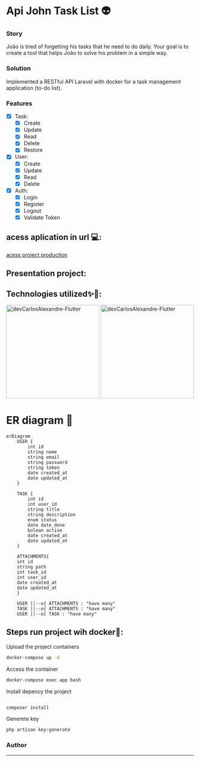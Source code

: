 # Api John Task List 👽
### Story
João is tired of forgetting his tasks that he need to do daily. Your goal is to create a
tool that helps João to solve his problem in a simple way.

### Solution
Implemented a RESTful API Laravel with docker for a task management application (to-do list).
### Features

- [x] Task:
   - [x] Create
   - [x] Update
   - [x] Read
   - [x] Delete
   - [x] Restore
- [x] User:
   - [x] Create
   - [x] Update
   - [x] Read
   - [x] Delete
- [x] Auth:
   - [x] Login
   - [x] Register
   - [x] Logout
   - [x] Validate Token
    
## acess aplication in url 💻: 
<a href="http://137.184.125.187:8989/api/tasks">acess project production</a>
## Presentation project: 

## Technologies utilized✨🚀: 

<img align="" alt="devCarlosAlexandre-Flutter" height="250"  src="https://github.com/devCarlosAlexandre/tasks-todo-backend/assets/63679873/81c464bf-9296-4401-a74d-d8c1bb1060e8">
<img align="" alt="devCarlosAlexandre-Flutter" height="250"   src="https://github.com/devCarlosAlexandre/tasks-todo-backend/assets/63679873/7305e130-78e2-4644-8e4a-e648b7dc4fe6">


# ER diagram 📃
``` mermaid
erDiagram
    USER {
        int id
        string nome
        string email
        string password
        string token
        date created_at
        date updated_at
    }
    
    TASK {
        int id
        int user_id
        string title
        string description
        enum status
        date date_done
        bolean active
        date created_at
        date updated_at
    }

    ATTACHMENTS{
    int id
    string path
    int task_id
    int user_id
    date created_at
    date updated_at
    }
    
    USER ||--o{ ATTACHMENTS : "have many"
    TASK ||--o{ ATTACHMENTS : "have many"
    USER ||--o{ TASK : "have many"
```

## Steps run project wih docker🚢: 
Upload the project containers
```sh
docker-compose up -d
```
Access the container
```sh
docker-compose exec app bash
```
Install depency the project
```sh

composer install
```

Generete key
```sh
php artisan key:generate
```

### Author
---

